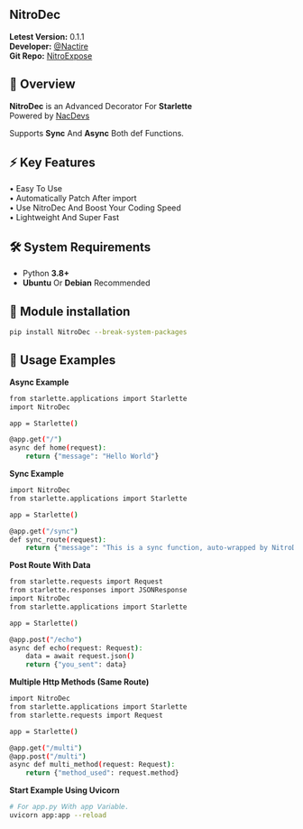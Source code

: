 ## NitroDec

**Letest Version:** 0.1.1  
**Developer:** [@Nactire](https://t.me/Nactire)  
**Git Repo:** [NitroExpose](https://github.com/yuvrajmodz/NitroDec)


## 🚀 Overview

**NitroDec** is an Advanced Decorator For **Starlette**  
Powered by [NacDevs](https://t.me/NacDevs)   

Supports **Sync** And **Async** Both def Functions.  


## ⚡ Key Features

• Easy To Use  
• Automatically Patch After import  
• Use NitroDec And Boost Your Coding Speed      
• Lightweight And Super Fast  


## 🛠️ System Requirements

- Python **3.8+**  
- **Ubuntu** Or **Debian** Recommended


## 🌊 Module installation

```bash
pip install NitroDec --break-system-packages
```

## 🧭 Usage Examples

**Async Example**

```bash
from starlette.applications import Starlette
import NitroDec

app = Starlette()

@app.get("/")
async def home(request):
    return {"message": "Hello World"}
```  

**Sync Example**

```bash
import NitroDec
from starlette.applications import Starlette

app = Starlette()

@app.get("/sync")
def sync_route(request):
    return {"message": "This is a sync function, auto-wrapped by NitroDec"}
```

**Post Route With Data**

```bash
from starlette.requests import Request
from starlette.responses import JSONResponse
import NitroDec
from starlette.applications import Starlette

app = Starlette()

@app.post("/echo")
async def echo(request: Request):
    data = await request.json()
    return {"you_sent": data}
```

**Multiple Http Methods (Same Route)**

```bash
import NitroDec
from starlette.applications import Starlette
from starlette.requests import Request

app = Starlette()

@app.get("/multi")
@app.post("/multi")
async def multi_method(request: Request):
    return {"method_used": request.method}
```  


**Start Example Using Uvicorn**

```bash
# 𝘍𝘰𝘳 𝘢𝘱𝘱.𝘱𝘺 𝘞𝘪𝘵𝘩 𝘢𝘱𝘱 𝘝𝘢𝘳𝘪𝘢𝘣𝘭𝘦.
uvicorn app:app --reload
```
